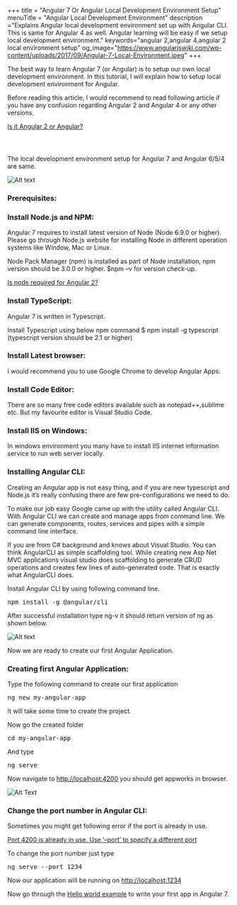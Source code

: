 +++
title = "Angular 7 Or Angular Local Development Environment Setup"
menuTitle = "Angular Local Development Environment"
description ="Explains Angular local development environment set up with Angular CLI. This is same for Angular 4 as well. Angular learning will be easy if we setup local development environment."
keywords="angular 2,angular 4,angular 2 local environment setup"
og_image="https://www.angularjswiki.com/wp-content/uploads/2017/09/Angular-7-Local-Environment.jpeg"
+++

The best way to learn Angular 7 (or Angular) is to setup our own local development environment. In this tutorial, I will explain how to setup local development environment for Angular.

Before reading this article, I would recommend to read following article if you have any confusion regarding Angular 2 and Angular 4 or any other versions.

[Is it Angular 2 or Angular?](https://www.angularjswiki.com/angular/is-it-angular-2-or-just-angular/)<header class="entry-header"></header> 

The local development environment setup for Angular 7 and Angular 6/5/4 are same.


![Alt text](https://www.angularjswiki.com/wp-content/uploads/2017/09/Angular-7-Local-Environment.jpeg "Angular 7 Local Environment")


### Prerequisites:

### Install Node.js and NPM:

Angular 7 requires to install latest version of Node (Node 6.9.0 or higher). Please go through Node.js website for installing Node in different operation systems like Window, Mac or Linux.

Node Pack Manager (npm) is installed as part of Node installation, npm version should be 3.0.0 or higher. $npm –v for version check-up.

[Is node required for Angular 2?](http://www.angularjswiki.com/tutorials/angular/is-node-js-required-for-angular/)

### Install TypeScript:

Angular 7 is written in Typescript.

Install Typescript using below npm command $ npm install -g typescript (typescript version should be 2.1 or higher)

### Install Latest browser:

I would recommend you to use Google Chrome to develop Angular Apps.

### Install Code Editor:

There are so many free code editors available such as notepad++,sublime etc. But my favourite editor is Visual Studio Code.

### Install IIS on Windows:

In windows environment you many have to install IIS internet information service to run web server locally.

### Installing Angular CLI:

Creating an Angular app is not easy thing, and if you are new typescript and Node.js it’s really confusing there are few pre-configurations we need to do.

To make our job easy Google came up with the utility called Angular CLI. With Angular CLI we can create and manage apps from command line. We can generate components, routes, services and pipes with a simple command line interface.

If you are from C# background and knows about Visual Studio. You can think AngularCLI as simple scaffolding tool. While creating new Asp Net MVC applications visual studio does scaffolding to generate CRUD operations and creates few lines of auto-generated code. That is exactly what AngularCLI does.

Install Angular CLI by using following command line.

<pre class="lang:default decode:true">npm install -g @angular/cli</pre>

After successful installation type ng-v it should return version of ng as shown below.

![Alt text](https://www.angularjswiki.com/wp-content/uploads/2017/04/Angular-CLI-Version.png "Angular CLI Version")
 
Now we are ready to create our first Angular Application.

### Creating first Angular Application:

Type the following command to create our first application

<pre class="lang:default decode:true">ng new my-angular-app</pre>

It will take some time to create the project.

Now go the created folder

<pre class="lang:default decode:true">cd my-angular-app</pre>

And type

<pre class="lang:default decode:true ">ng serve</pre>

Now navigate to <http://localhost:4200> you should get appworks in browser.

![Alt Text](http://www.angularjswiki.com/wp-content/uploads/2017/04/Angular-CLI-Sample-Example.png "Angular CLI Sample Example")

### Change the port number in Angular CLI:

Sometimes you might get following error if the port is already in use.

<a href="https://www.angularjswiki.com/angular/port-4200-is-already-in-use-use-port-to-specify-a-different-port-error/" target="_blank" rel="noopener">Port 4200 is already in use. Use &#8216;&#8211;port&#8217; to specify a different port</a>

To change the port number just type

<pre class="lang:default decode:true ">ng serve --port 1234</pre>

Now our application will be running on <http://localhost:1234>

Now go through the [Hello world example](https://www.angularjswiki.com/angular/angular-2-hello-world-example/) to write your first app in Angular 7.